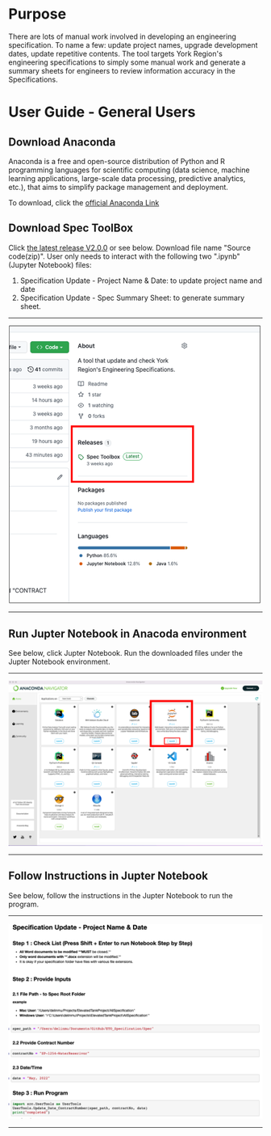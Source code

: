 # Purpose
There are lots of manual work involved in developing an engineering specification.
To name a few: update project names, upgrade development dates, update repetitive contents.
The tool targets York Region's engineering specifications to simply some manual work and
generate a summary sheets for engineers to review information accuracy in the Specifications.

# User Guide - General Users
## Download Anaconda
Anaconda is a free and open-source distribution of Python and R programming languages for scientific computing (data science, machine learning applications, large-scale data processing, predictive analytics, etc.), 
that aims to simplify package management and deployment.

To download, click the [official Anaconda Link](https://www.anaconda.com/)

## Download Spec ToolBox
Click [the latest release V2.0.0](??) or see below. Download file name "Source code(zip)".
User only needs to interact with the following two ".ipynb"(Jupyter Notebook) files:
1. Specification Update - Project Name & Date: to update project name and date
2. Specification Update - Spec Summary Sheet: to generate summary sheet.

---

<img src="img/Release.png" width="500">

---

## Run Jupter Notebook in Anacoda environment
See below, click Jupter Notebook. Run the downloaded files under the Jupter Notebook
environment.

---

<img src="img/Anacoda.png" width="700">

---

## Follow Instructions in Jupter Notebook
See below, follow the instructions in the Jupter Notebook to run the program.

---

<img src="img/Notebook.png" width="700">

---
